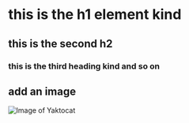 # this is the h1 element kind
## this is the second h2
### this is the third heading kind and so on

## add an image

![Image of Yaktocat](https://octodex.github.com/images/yaktocat.png)
